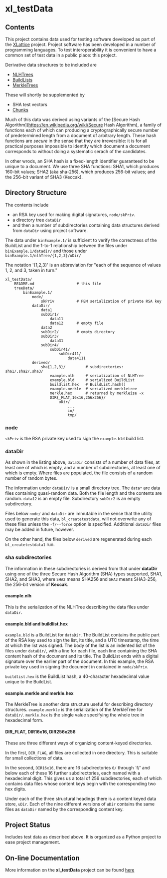 # xl_testData

## Contents

This project contains data used for testing software developed as part of
the
[XLattice](https://jddixon.github.io/xlattice)
project.  Project software has been developed in a number of programming
languages.
To test interoperability it is convenient to have a common set of test
data in a public place: this project.

Derivative data structures to be included are

* [NLHTrees](https://jddixon.github.io/nlhtree_py)
* [BuildLists](https://jddixon.github.io/buildlist)
* [MerkleTrees](https://jddixon.github.io/merkletree)

These will shortly be supplemented by

* SHA test vectors
* [Chunks](https://jddixon.github.io/xlattice/chunks.html)

Much of this data was derived using variants of the
[Secure Hash Algorithm](https://en.wikipedia.org/wiki/Secure Hash Algorithm),
a family of functions each of which can producing a cryptographically secure
number of predetermined length from a document of arbitrary length.
These hash functions are *secure* in the sense that they are irreversible:
it is for all practical purposes impossible to identify which document a
document corresponds to without doing a systematic serach of the candidates.

In other wrods, an SHA hash is a fixed-length identifier guaranteed to be
unique to a document.  We use three SHA functions: SHA1, which produces
160-bit values; SHA2 (aka sha-256), which produces 256-bit values; and
the 256-bit variant of SHA3 (Keccak).

## Directory Structure

The contents include

* an RSA key used for making digital signatures, `node/skPriv`.
* a directory tree `dataDir`
* and then a number of subdirectories containing data structures derived
    from `dataDir` using project software.

The data under `binExample.1/` is sufficient to verify the correctness of
the BuildList and the 1-to-1 relationship between the files under
`binExample.1/datadir/` and those under `binExample.1/nlhTree/{1,2,3}/uDir/`

The notation '{1,2,3}' is an abbreviation for "each of the sequence
of values 1, 2, and 3, taken in turn."

    xl_testData/
        README.md                   # this file
        treeData/
            binExample.1/
                node/
                    skPriv          # PEM serialization of private RSA key
                dataDir/
                    data1
                    subDir1/
                        data11
                        data12      # empty file
                    data2
                    subDir2/        # empty directory
                    subDir3/
                        data31
                    subDir4/
                        subDir41/
                            subDir411/
                                data4111
                derived/
                    sha{1,2,3}/         # subdirectories: sha1/,sha2/,sha3/
                        example.nlh     # serialization of NLHTree
                        example.bld     # serialized BuildList
                        buildlist.hex   # BuildList.hash()
                        example.merkle  # serialized merkletree
                        merkle.hex      # returned by merkleize -x
                        DIR{_FLAT,16x16,256x256}/
                            uDir/
                                ...
                                in/
                                tmp/


### node

`skPriv` is the RSA private key used to sign the `example.bld`
build list.

### dataDir

As shown in the listing above,
`dataDir` consists of a
number of data files, at least one of which is empty, and a number of
subdirectories, at least one of which is empty.  Where files are populated,
the file consists of a random number of random bytes.

The information under `dataDir/` is a small directory tree.
The `data*` are data files containing quasi-random data.  Both the
file length and the contents are random.  `data12` is an empty file.
Subdirectory `subDir2` is an empty subdirectory.

Files below `node/` and `dataDir` are immutable in the sense that the
utility used to generate this data, `bl_createtestdata`, will not 
overwrite any of these files unless the `-f/--force` option is specified.
Additional `dataDir` files may be added in future, however.

On the other hand, the files below `derived` are regenerated during each 
`bl_createtestdata1` run.

### sha subdirectories

The information in these subdirectories is derived from that under
**dataDir** using one of the three Secure Hash Algorithm (SHA) types
supported, SHA1, SHA2, and SHA3, where `SHA2` means SHA256
and `SHA3` means SHA3-256, the 256-bit version of **Keccak**.

#### example.nlh

This is the serialization of the NLHTree describing the data files
under `dataDir`.

#### example.bld and buildlist.hex

`example.bld` is a BuildList for `dataDir`.  The BuildList contains
the public part of the RSA key used to sign the list, its title,
and a UTC timestamp, the time at which the list was signed.  The
body of the list is an indented list of the files under `dataDir/`,
with a line for each file, each line containing the SHA content
hash of the document and its title.  The BuildList ends with a
digital signature over the earlier part of the document.  In this
example, the RSA private key used in signing the document in
contained in `node/skPriv`.

`buildlist.hex` is the BuildList hash, a 40-character hexadecimal
value unique to the BuildList.

#### example.merkle and merkle.hex

The MerkleTree is another data structure useful for describing
directory structures.  `example.merkle` is the serialization of
the MerkleTree for `dataDir/`.  `merkle.hex` is the single value
specifying the whole tree in hexadecimal form.

#### DIR_FLAT, DIR16x16, DIR256x256

These are three different ways of organizing content-keyed directories.

In the first, `DIR_FLAG`, all files are collected in one directory.
This is suitable for small collections of data.

In the second, `DIR16x16`, there are 16 subdirectories `0/` through `f/'
and below each of these 16 further subdirectories, each named with a
hexadecimal digit.  This gives us a total of 256 subdirectories, each
of which contains data files whose content keys begin with the
corresponding two hex digits.

Under each of the three structural headings there is a content keyed
data store, `uDir`.  Each of the nine different versions of `uDir`
contains the same files as `dataDir` named by the corresponding
content key.

## Project Status

Includes test data as described above.  It is organized as a Python 
project to ease project management.


## On-line Documentation

More information on the **xl_testData** project can be found
[here](https://jddixon.github.io/xl_testData)
